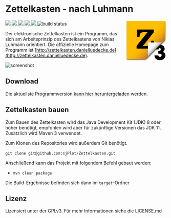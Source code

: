# Zettelkasten - nach Luhmann 
<img src="src/main/resources/de/danielluedecke/zettelkasten/resources/icons/zkn3-256x256.png" height="128" align="right"/>

<p>
    <a href="https://github.com/sjPlot/Zettelkasten/releases" alt="Release">
        <img src="https://img.shields.io/github/release/sjPlot/Zettelkasten.svg" />
    </a>
     <a href="https://github.com/sjPlot/Zettelkasten/releases" alt="Downloads">
        <img src="https://img.shields.io/github/downloads/sjPlot/Zettelkasten/total.svg" />
     </a>       
     <a href="https://github.com/sjPlot/Zettelkasten/issues" alt="Resolution time">
        <img src="http://isitmaintained.com/badge/resolution/sjPlot/Zettelkasten.svg" />
    </a>
     <a href="https://github.com/sjPlot/Zettelkasten/issues" alt="Open Issues">
        <img src="http://isitmaintained.com/badge/open/sjPlot/Zettelkasten.svg" />
     </a>            
    <a href="https://github.com/sjPlot/Zettelkasten/graphs/contributors" alt="Contributors">
        <img src="https://img.shields.io/github/contributors/sjPlot/Zettelkasten" />
    </a>
    <img src="https://github.com/sjPlot/Zettelkasten/workflows/Java%20CI%20with%20Maven/badge.svg" alt="build status"/>
</p>


Der elektronische Zettelkasten ist ein Programm, das sich am Arbeitsprinzip des Zettelkastens von Niklas Luhmann orientiert. Die offizielle Homepage zum Programm ist [http://zettelkasten.danielluedecke.de](http://zettelkasten.danielluedecke.de).

![screenshot](http://zettelkasten.danielluedecke.de/img/gallery/zkn1.png)

## Download
Die aktuellste Programmversion [kann hier heruntergeladen](https://github.com/sjPlot/Zettelkasten/releases) werden.

## Zettelkasten bauen

Zum Bauen des Zettelkasten wird das Java Development Kit (JDK) 8 oder höher benötigt, empfohlen wird aber für zukünftige Versionen das JDK 11.
Zusätzlich wird Maven 3 verwendet. 

Zum Klonen des Repositories wird außerdem Git benötigt.

`git clone git@github.com:sjPlot/Zettelkasten.git`

Anschließend kann das Projekt mit folgendem Befehl gebaut werden:

* `mvn clean package`

Die Build-Ergebnisse befinden sich dann im `target`-Ordner


## Lizenz
Lizensiert unter der GPLv3. Für mehr Informationen siehe die LICENSE.md
